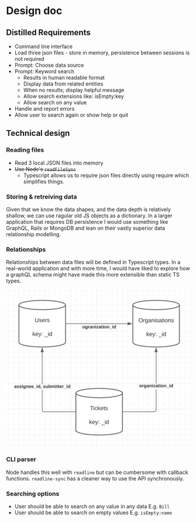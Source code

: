 # Design doc

## Distilled Requirements

- Command line interface
- Load three json files - store in memory, persistence between sessions is not required
- Prompt: Choose data source
- Prompt: Keyword search
  - Results in human readable format
  - Display data from related entities
  - When no results; display helpful message
  - Allow search extensions like: isEmpty:key
  - Allow search on any value
- Handle and report errors
- Allow user to search again or show help or quit

## Technical design

### Reading files

- Read 3 local JSON files into memory
- ~~Use Node's `readFileSync`~~
  - Typescript allows us to require json files directly using require which simplifies things.

### Storing & retreiving data

Given that we know the data shapes, and the data depth is relatively shallow, we can use ragular old JS objects as a dictionary.
In a larger application that requires DB persistence I would use something like GraphQL, Rails or MongoDB and lean on their vastly superior data relationship modelling.

### Relationships

Relationships between data files will be defined in Typescript types. In a real-world application and with more time, I would have liked to explore how a graphQL schema might have made this more extensible than static TS types.

![data-relationships](data-relationships.png)

### CLI parser

Node handles this well with `readline` but can be cumbersome with callback functions. `readline-sync` has a cleaner way to use the API synchronously.

### Searching options

- User should be able to search on any value in any data E.g. `Bill`
- User should be able to search on empty values E.g. `isEmpty:name`
